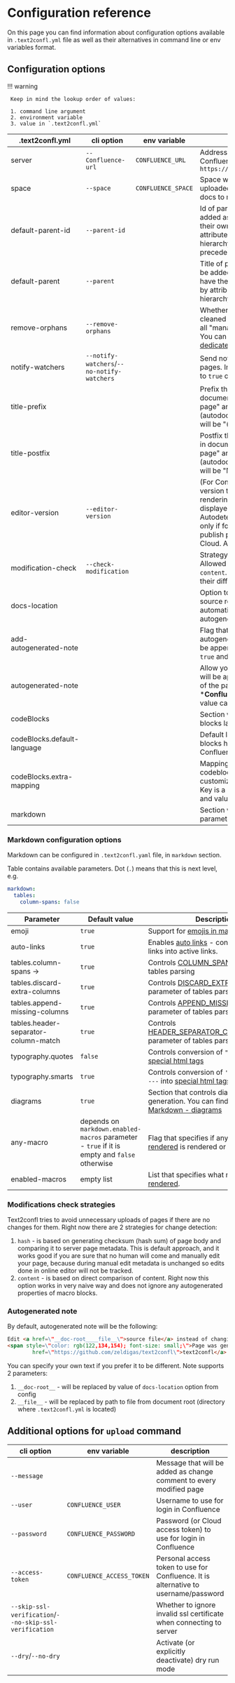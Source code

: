 # Configuration reference

On this page you can find information about configuration options available in `.text2confl.yml` file as well as their
alternatives in command line or env variables format.

## Configuration options

!!! warning

     Keep in mind the lookup order of values:
        
     1. command line argument
     2. environment variable
     3. value in `.text2confl.yml`

| .text2confl.yml             | cli option                                 | env variable       | description                                                                                                                                                                                                                                                                         |
|-----------------------------|--------------------------------------------|--------------------|-------------------------------------------------------------------------------------------------------------------------------------------------------------------------------------------------------------------------------------------------------------------------------------|
| server                      | `--Confluence-url`                         | `CONFLUENCE_URL`   | Address of Confluence server. For Confluence Cloud specify in format `https://YOURSITE.atlassian.net/wiki`                                                                                                                                                                          |
| space                       | `--space`                                  | `CONFLUENCE_SPACE` | Space where documents will be uploaded. It is not possible to upload docs to multiple spaces in one run                                                                                                                                                                             |
| default-parent-id           | `--parent-id`                              |                    | Id of parent page where pages will be added as children if they don't have their own parent defined (either by attributes or by documents hierarchy). This parameter takes precedence over `default-parent`                                                                         |
| default-parent              | `--parent`                                 |                    | Title of parent page where pages will be added as children if they don't have their own parent defined (either by attributes or by documents hierarchy).                                                                                                                            |
| remove-orphans              | `--remove-orphans`                         |                    | Whether orphaned pages need to be cleaned up in some way. By default all "managed" pages are removed. You can find more about this on [dedicated page](user-guide/pages-cleanup.md)                                                                                                 |
| notify-watchers             | `--notify-watchers`/`--no-notify-watchers` |                    | Send notification about updated pages. In configuration file can be set to `true` or `false`                                                                                                                                                                                        |  
| title-prefix                |                                            |                    | Prefix that is appended to all pages in document tree. E.g. if title is "My page" and configured prefix is "(autodocs) " then resulting page title will be "(autodocs) My page"                                                                                                     | 
| title-postfix               |                                            |                    | Postfix that is appended to all pages in document tree. E.g. if title is "My page" and configured postfix is " (autodocs)" then resulting page title will be "My page (autodocs)"                                                                                                   | 
| editor-version              | `--editor-version`                         |                    | (For Confluence Cloud only). Editor version that is used for page rendering. It affects how page are displayed and some features. Autodetected by default so specify it only if for some reason you want to publish pages using `v1` editor in Cloud. Allowed values are `v1`, `v2` | 
| modification-check          | `--check-modification`                     |                    | Strategy to detect page changes. Allowed values: `hash` (default) and `content`. You can read more about their difference [below](#modifications-check-strategies).                                                                                                                 | 
| docs-location               |                                            |                    | Option to specify url where docs source root is located. If specified automatically enables appending of autogenerated note.                                                                                                                                                        | 
| add-autogenerated-note      |                                            |                    | Flag that can explicitly control if autogenerate note on top of page will be appended or not. Valid values are `true` and `false`                                                                                                                                                   | 
| autogenerated-note          |                                            |                    | Allow you to specify custom text that will be appended in *note* block on top of the page. Text should be in ***Confluence storage format**. Default value can be found [below](#autogenerated-note)                                                                                |
| codeBlocks                  |                                            |                    | Section with configuration of code blocks language highlight                                                                                                                                                                                                                        |
| codeBlocks.default-language |                                            |                    | Default language to use for code blocks highlight. Empty by default, Confluence will select type.                                                                                                                                                                                   |
| codeBlocks.extra-mapping    |                                            |                    | Mapping (key - values) for codeblocks language. Allows you to customize target highlight language. Key is a language tag in document and value - Confluence language tag.                                                                                                           |
| markdown                    |                                            |                    | Section with markdown specific parameters                                                                                                                                                                                                                                           | 

### Markdown configuration options

Markdown can be configured in `.text2confl.yaml` file, in `markdown` section.

Table contains available parameters. Dot (`.`) means that this is next level, e.g.

```yaml
markdown:
  tables:
    column-spans: false
```

| Parameter                            | Default value                                                                                | Description                                                                                          |
|--------------------------------------|----------------------------------------------------------------------------------------------|------------------------------------------------------------------------------------------------------|
| emoji                                | `true`                                                                                       | Support for [emojis in markdown][md_emoji].                                                          |
| auto-links                           | `true`                                                                                       | Enables [auto links][flex_links] - conversion of plain links into active links.                      |
| tables.column-spans ->               | `true`                                                                                       | Controls [COLUMN_SPANS][flex_tables] parameter of tables parsing                                     |
| tables.discard-extra-columns         | `true`                                                                                       | Controls [DISCARD_EXTRA_COLUMNS][flex_links] parameter of tables parsing                             |
| tables.append-missing-columns        | `true`                                                                                       | Controls [APPEND_MISSING_COLUMNS][flex_links] parameter of tables parsing                            |
| tables.header-separator-column-match | `true`                                                                                       | Controls [HEADER_SEPARATOR_COLUMN_MATCH][flex_tables] parameter of tables parsing                    |
| typography.quotes                    | `false`                                                                                      | Controls conversion of `"`, `'`, `<<`, `>>` into [special html tags][flex_typography]                |
| typography.smarts                    | `true`                                                                                       | Controls conversion of `'`, `...`, `. . .`, `--`, `---` into [special html tags][flex_typography]    |
| diagrams                             | `true`                                                                                       | Section that controls diagram generation. You can find details in [Markdown - diagrams][md_diagrams] |
| any-macro                            | depends on `markdown.enabled-macros` parameter - `true` if it is empty and `false` otherwise | Flag that specifies if any macro [will be rendered][simple_macros] is rendered or not.               |
| enabled-macros                       | empty list                                                                                   | List that specifies what macros [will be rendered][simple_macros].                                   |

[flex_links]: https://github.com/vsch/flexmark-java/wiki/Extensions#autolink

[flex_tables]: https://github.com/vsch/flexmark-java/wiki/Tables-Extension#parsing-details

[flex_typography]: https://github.com/vsch/flexmark-java/wiki/Typographic-Extension#overview

[md_emoji]: ./storage-formats/markdown/basic.md#emojis-

[md_diagrams]: ./storage-formats/markdown/diagrams.md

### Modifications check strategies

Text2confl tries to avoid unnecessary uploads of pages if there are no changes for them. Right now there are 2
strategies for change detection:

1. `hash` - is based on generating checksum (hash sum) of page body and comparing it to server page metadata. This is
   default approach, and it works good if you are sure that no human will come and manually edit your page, because
   during manual edit metadata is unchanged so edits done in online editor will not be tracked.
2. `content` - is based on direct comparison of content. Right now this option works in very naive way and does not
   ignore any autogenerated properties of macro blocks.

### Autogenerated note

By default, autogenerated note will be the following:

```html
Edit <a href=\"__doc-root____file__\">source file</a> instead of changing page in Confluence.
<span style=\"color: rgb(122,134,154); font-size: small;\">Page was generated from source with <a
        href=\"https://github.com/zeldigas/text2confl\">text2confl</a>.</span>
```

You can specify your own text if you prefer it to be different. Note supports 2 parameters:

1. `__doc-root__` - will be replaced by value of `docs-location` option from config
2. `__file__` - will be replaced by path to file from document root (directory where `.text2confl.yml` is located)

## Additional options for `upload` command

| cli option                                             | env variable              | description                                                                         |
|--------------------------------------------------------|---------------------------|-------------------------------------------------------------------------------------|
| `--message`                                            |                           | Message that will be added as change comment to every modified page                 |
| `--user`                                               | `CONFLUENCE_USER`         | Username to use for login in Confluence                                             |
| `--password`                                           | `CONFLUENCE_PASSWORD`     | Password (or Cloud access token) to use for login in Confluence                     |
| `--access-token`                                       | `CONFLUENCE_ACCESS_TOKEN` | Personal access token to use for Confluence. It is alternative to username/password |
| `--skip-ssl-verification`/`--no-skip-ssl-verification` |                           | Whether to ignore invalid ssl certificate when connecting to server                 |
| `--dry`/`--no-dry`                                     |                           | Activate (or explicitly deactivate) dry run mode                                    |

[simple_macros]: storage-formats/markdown.md#confluence-macros-with-simple-options